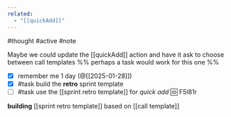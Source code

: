 ```yaml
---
related:
  - "[[quickAdd]]"
---
```

#thought #active #note 

Maybe we could update the [[quickAdd]] action and have it ask to choose between call templates
%%  perhaps a task would work for this one %%

- [x] remember me 1 day (@[[2025-01-28]])
- [x] #task build the **retro** sprint template
- [ ] #task use the [[sprint retro template]] for *quick add* 🆔 F5I81r

**building** [[sprint retro template]] based on [[call template]]
